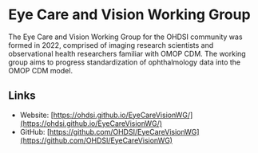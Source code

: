 # Eye Care and Vision Working Group

The Eye Care and Vision Working Group for the OHDSI community was formed in 2022, comprised of imaging research scientists and observational health researchers familiar with OMOP CDM. The working group aims to progress standardization of ophthalmology data into the OMOP CDM model.

## Links

* Website: [https://ohdsi.github.io/EyeCareVisionWG/](https://ohdsi.github.io/EyeCareVisionWG/)
* GitHub: [https://github.com/OHDSI/EyeCareVisionWG](https://github.com/OHDSI/EyeCareVisionWG)